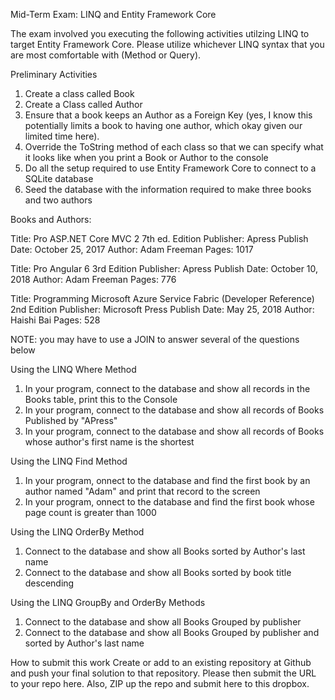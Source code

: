 Mid-Term Exam: LINQ and Entity Framework Core

The exam involved you executing the following activities utilzing LINQ to target Entity Framework Core. Please utilize whichever LINQ syntax that you are most comfortable with (Method or Query).

Preliminary Activities
1) Create a class called Book
2) Create a Class called Author
3) Ensure that a book keeps an Author as a Foreign Key (yes, I know this potentially limits a book to having one author, which okay given our limited time here).
4) Override the ToString method of each class so that we can specify what it looks like when you print a Book or Author to the console
5) Do all the setup required to use Entity Framework Core to connect to a SQLite database
6) Seed the database with the information required to make three books and two authors

Books and Authors: 

Title: Pro ASP.NET Core MVC 2 7th ed. Edition
Publisher: Apress
Publish Date: October 25, 2017
Author: Adam Freeman
Pages: 1017 

Title: Pro Angular 6 3rd Edition
Publisher: Apress
Publish Date: October 10, 2018
Author: Adam Freeman 
Pages: 776 

Title: Programming Microsoft Azure Service Fabric (Developer Reference) 2nd Edition
Publisher: Microsoft Press
Publish Date: May 25, 2018
Author: Haishi Bai
Pages: 528

NOTE: you may have to use a JOIN to answer several of the questions below 

Using the LINQ Where Method
1) In your program, connect to the database and show all records in the Books table, print this to the Console
2) In your program, connect to the database and show all records of Books Published by "APress"
3) In your program, connect to the database and show all records of Books whose author's first name is the shortest 

Using the LINQ Find Method
1) In your program, onnect to the database and find the first book by an author named "Adam" and print that record to the screen
2) In your program, onnect to the database and find the first book whose page count is greater than 1000

Using the LINQ OrderBy Method
1) Connect to the database and show all Books sorted by Author's last name
2) Connect to the database and show all Books sorted by book title descending

Using the LINQ GroupBy and OrderBy Methods
1) Connect to the database and show all Books Grouped by publisher
2) Connect to the database and show all Books Grouped by publisher and sorted by Author's last name

How to submit this work
Create or add to an existing repository at Github and push your final solution to that repository.  Please then submit the URL to your repo here.
Also, ZIP up the repo and submit here to this dropbox.

